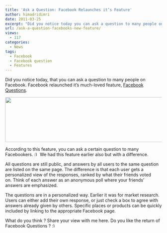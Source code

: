 ```yaml
---
title: 'Ask a Question: Facebook Relaunches it’s Feature'
author: himadridimri
date: 2011-03-25
excerpt: "Did you notice today you can ask a question to many people on Facebook. Facebook relaunched it's much loved feature, Facebook Questions."
url: /ask-a-question-facebooks-new-feature/
views:
  - 117
categories:
  - News
tags:
  - Facebook
  - Facebook question
  - Features
---
```

Did you notice today, that you can ask a question to many people on Facebook. Facebook relaunched it&#8217;s much-loved feature, <a href="http://www.facebook.com/questions/" onclick="_gaq.push(['_trackEvent', 'outbound-article', 'http://www.facebook.com/questions/', 'Facebook Questions']);" >Facebook Questions</a>.

[<img class="alignnone size-full wp-image-6309" src="http://cdn.devilsworkshop.org/files/2011/03/Facebook-Question.png" alt="" width="512" height="144" />][1]

According to this feature, you can ask a certain question to many Facebookers. <img src="http://devilsworkshop.org/wp-includes/images/smilies/simple-smile.png" alt=":)" class="wp-smiley" style="height: 1em; max-height: 1em;" /> We had this feature earlier also but with a difference.

All questions are still public, and answers by all users to the same question are listed on the same page. The difference is that each user gets a personalized view of the responses, ranked by what their friends voted on. Think of each answer as an anonymous poll where your friends’ answers are emphasized.

The questions are in a personalized way. Earlier it was for market research. Users can either add their own response, or just check a box to agree with answers already given by others. Specific places or products can be quickly included by linking to the appropriate Facebook page.

What do you think ? Share your view with me here. Do you like the return of Facebook Questions ? <img src="http://devilsworkshop.org/wp-includes/images/smilies/simple-smile.png" alt=":)" class="wp-smiley" style="height: 1em; max-height: 1em;" />

 [1]: http://cdn.devilsworkshop.org/files/2011/03/Facebook-Question.png
